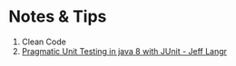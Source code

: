 # Notes & Tips

1. Clean Code
2. [Pragmatic Unit Testing in java 8 with JUnit - Jeff Langr](https://github.com/mdoklea/books/blob/master/pragmatic-unit-testing-in-java-8-with-JUnit)
